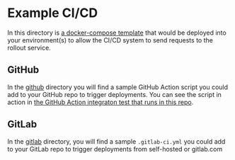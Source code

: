 # Example CI/CD

In this directory is [a docker-compose template](./docker-compose.yml) that would be deployed into your environment(s) to allow the CI/CD system to send requests to the rollout service.

## GitHub

In the [github](./github) directory you will find a sample GitHub Action script you could add to your GitHub repo to trigger deployments. You can see the script in action in [the GitHub Action integraton test that runs in this repo](../.github/workflows/github-integration-test.yml).

## GitLab

In the [gitlab](./gitlab) directory, you will find a sample `.gitlab-ci.yml` you could add to your GitLab repo to trigger deployments from self-hosted or gitlab.com
